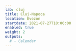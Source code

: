 ```yaml
---
lab: cluj
title: Cluj-Napoca
location: Evozon
startdate: 2021-07-27T10:00:00
enabled: true
weight: 2
outputs:
  # - Calendar
---
```

